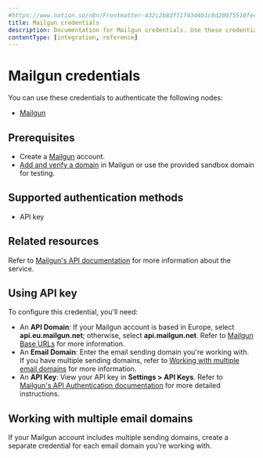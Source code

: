```yaml
---
#https://www.notion.so/n8n/Frontmatter-432c2b8dff1f43d4b1c8d20075510fe4
title: Mailgun credentials
description: Documentation for Mailgun credentials. Use these credentials to authenticate Mailgun in n8n, a workflow automation platform.
contentType: [integration, reference]
---
```


# Mailgun credentials

You can use these credentials to authenticate the following nodes:

- [Mailgun](/integrations/builtin/app-nodes/n8n-nodes-base.mailgun.md)

## Prerequisites

- Create a [Mailgun](https://www.mailgun.com/) account.
- [Add and verify a domain](https://help.mailgun.com/hc/en-us/articles/360026833053-Domain-Verification-Setup-Guide) in Mailgun or use the provided sandbox domain for testing.

## Supported authentication methods

- API key

## Related resources

Refer to [Mailgun's API documentation](https://documentation.mailgun.com/docs/mailgun/api-reference/intro/) for more information about the service.

## Using API key

To configure this credential, you'll need:

- An **API Domain**: If your Mailgun account is based in Europe, select **api.eu.mailgun.net**; otherwise, select **api.mailgun.net**. Refer to [Mailgun Base URLs](https://documentation.mailgun.com/docs/mailgun/api-reference/intro/#base-url) for more information.
- An **Email Domain**: Enter the email sending domain you're working with. If you have multiple sending domains, refer to [Working with multiple email domains](#working-with-multiple-email-domains) for more information.
- An **API Key**: View your API key in **Settings > API Keys**. Refer to [Mailgun's API Authentication documentation](https://documentation.mailgun.com/docs/mailgun/api-reference/authentication/) for more detailed instructions.

## Working with multiple email domains

If your Mailgun account includes multiple sending domains, create a separate credential for each email domain you're working with.
